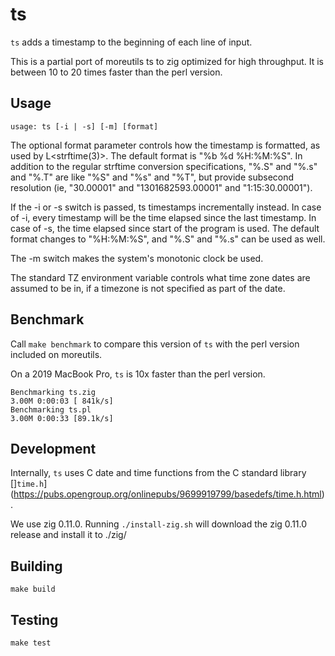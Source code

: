 # ts

`ts` adds a timestamp to the beginning of each line of input.

This is a partial port of moreutils ts to zig optimized for high throughput. It is between 10 to 20 times faster than the perl version.

## Usage

    usage: ts [-i | -s] [-m] [format]

The optional format parameter controls how the timestamp is formatted, as used
by L<strftime(3)>. The default format is "%b %d %H:%M:%S". In addition to the
regular strftime conversion specifications, "%.S" and "%.s" and "%.T" are like
"%S" and "%s" and "%T", but provide subsecond resolution (ie, "30.00001" and
"1301682593.00001" and "1:15:30.00001").

If the -i or -s switch is passed, ts timestamps incrementally instead. In case
of -i, every timestamp will be the time elapsed since the last timestamp. In
case of -s, the time elapsed since start of the program is used. The default
format changes to "%H:%M:%S", and "%.S" and "%.s" can be used as well.

The -m switch makes the system's monotonic clock be used.

The standard TZ environment variable controls what time zone dates are assumed
to be in, if a timezone is not specified as part of the date.

## Benchmark

Call `make benchmark` to compare this version of `ts` with the perl version
included on moreutils.

On a 2019 MacBook Pro, `ts` is 10x faster than the perl version.

    Benchmarking ts.zig
    3.00M 0:00:03 [ 841k/s]
    Benchmarking ts.pl
    3.00M 0:00:33 [89.1k/s]

## Development

Internally, `ts` uses C date and time functions from the C standard library
[]`time.h`](https://pubs.opengroup.org/onlinepubs/9699919799/basedefs/time.h.html).

We use zig 0.11.0. Running `./install-zig.sh` will download the zig 0.11.0
release and install it to ./zig/

## Building

    make build

## Testing

    make test

